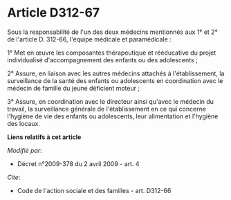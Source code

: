 # Article D312-67

Sous la responsabilité de l'un des deux médecins mentionnés aux 1° et 2° de l'article D. 312-66, l'équipe médicale et
paramédicale : 

1° Met en œuvre les composantes thérapeutique et rééducative du projet individualisé d'accompagnement des enfants ou des
adolescents ; 

2° Assure, en liaison avec les autres médecins attachés à l'établissement, la surveillance de la santé des enfants ou
adolescents en coordination avec le médecin de famille du jeune déficient moteur ; 

3° Assure, en coordination avec le directeur ainsi qu'avec le médecin du travail, la surveillance générale de l'établissement
en ce qui concerne l'hygiène de vie des enfants ou adolescents, leur alimentation et l'hygiène des locaux.

**Liens relatifs à cet article**

_Modifié par_:

  - Décret n°2009-378 du 2 avril 2009 - art. 4

_Cite_:

  - Code de l'action sociale et des familles - art. D312-66

